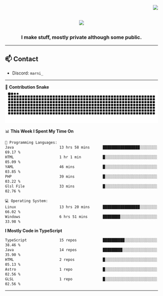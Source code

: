 <img align="right" src="https://komarev.com/ghpvc/?username=itzmarni&label=Profile%20views&color=0e75b6&style=flat">

<h1 align="center">
  <a href="https://git.io/typing-svg">
    <img src="https://readme-typing-svg.herokuapp.com/?lines=Hi+👋,+I'm+Marni!;&center=true&size=30">
  </a>
</h1>
<h3 align="center">I make stuff, mostly private although some public.</h3>

---

## 📫 Contact

- Discord: `marni_`

---

🐍 **Contribution Snake**
<picture>
  <source media="(prefers-color-scheme: dark)" srcset="https://github.com/ItzMarni/ItzMarni/blob/output/github-contribution-grid-snake-dark.svg" />
  <source media="(prefers-color-scheme: light)" srcset="https://github.com/ItzMarni/ItzMarni/blob/output/github-contribution-grid-snake.svg" />
  <img alt="github-snake" src="https://github.com/ItzMarni/ItzMarni/blob/output/github-contribution-grid-snake-dark.svg" />
</picture>

<!--START_SECTION:waka-->
📊 **This Week I Spent My Time On** 

```text
💬 Programming Languages: 
Java                     13 hrs 58 mins      █████████████████░░░░░░░░   69.17 % 
HTML                     1 hr 1 min          █░░░░░░░░░░░░░░░░░░░░░░░░   05.09 % 
YAML                     46 mins             █░░░░░░░░░░░░░░░░░░░░░░░░   03.85 % 
PHP                      39 mins             █░░░░░░░░░░░░░░░░░░░░░░░░   03.22 % 
Glsl File                33 mins             █░░░░░░░░░░░░░░░░░░░░░░░░   02.76 % 

💻 Operating System: 
Linux                    13 hrs 20 mins      █████████████████░░░░░░░░   66.02 % 
Windows                  6 hrs 51 mins       ████████░░░░░░░░░░░░░░░░░   33.98 % 
```

**I Mostly Code in TypeScript** 

```text
TypeScript               15 repos            ██████████░░░░░░░░░░░░░░░   38.46 % 
Java                     14 repos            █████████░░░░░░░░░░░░░░░░   35.90 % 
HTML                     2 repos             █░░░░░░░░░░░░░░░░░░░░░░░░   05.13 % 
Astro                    1 repo              █░░░░░░░░░░░░░░░░░░░░░░░░   02.56 % 
GLSL                     1 repo              █░░░░░░░░░░░░░░░░░░░░░░░░   02.56 % 
```




<!--END_SECTION:waka-->

-------
